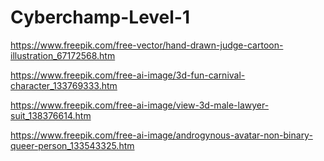 # Cyberchamp-Level-1

https://www.freepik.com/free-vector/hand-drawn-judge-cartoon-illustration_67172568.htm

https://www.freepik.com/free-ai-image/3d-fun-carnival-character_133769333.htm

https://www.freepik.com/free-ai-image/view-3d-male-lawyer-suit_138376614.htm

https://www.freepik.com/free-ai-image/androgynous-avatar-non-binary-queer-person_133543325.htm
